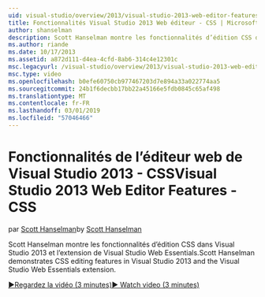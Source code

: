 ```yaml
---
uid: visual-studio/overview/2013/visual-studio-2013-web-editor-features-css
title: Fonctionnalités Visual Studio 2013 Web éditeur - CSS | Microsoft Docs
author: shanselman
description: Scott Hanselman montre les fonctionnalités d’édition CSS dans Visual Studio 2013 et l’extension de Visual Studio Web Essentials.
ms.author: riande
ms.date: 10/17/2013
ms.assetid: a872d111-d4ea-4cfd-8ab6-314c4e12301c
msc.legacyurl: /visual-studio/overview/2013/visual-studio-2013-web-editor-features-css
msc.type: video
ms.openlocfilehash: b0efe60750cb977467203d7e894a33a022774aa5
ms.sourcegitcommit: 24b1f6decbb17bb22a45166e5fdb0845c65af498
ms.translationtype: MT
ms.contentlocale: fr-FR
ms.lasthandoff: 03/01/2019
ms.locfileid: "57046466"
---
```

<a name="visual-studio-2013-web-editor-features---css"></a><span data-ttu-id="4af4b-103">Fonctionnalités de l’éditeur web de Visual Studio 2013 - CSS</span><span class="sxs-lookup"><span data-stu-id="4af4b-103">Visual Studio 2013 Web Editor Features - CSS</span></span>
====================
<span data-ttu-id="4af4b-104">par [Scott Hanselman](https://github.com/shanselman)</span><span class="sxs-lookup"><span data-stu-id="4af4b-104">by [Scott Hanselman](https://github.com/shanselman)</span></span>

<span data-ttu-id="4af4b-105">Scott Hanselman montre les fonctionnalités d’édition CSS dans Visual Studio 2013 et l’extension de Visual Studio Web Essentials.</span><span class="sxs-lookup"><span data-stu-id="4af4b-105">Scott Hanselman demonstrates CSS editing features in Visual Studio 2013 and the Visual Studio Web Essentials extension.</span></span>

[<span data-ttu-id="4af4b-106">&#9654;Regardez la vidéo (3 minutes)</span><span class="sxs-lookup"><span data-stu-id="4af4b-106">&#9654; Watch video (3 minutes)</span></span>](https://channel9.msdn.com/Blogs/ASP-NET-Site-Videos/visual-studio-2013-web-editor-features-css)
